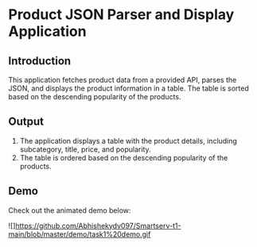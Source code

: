 # Product JSON Parser and Display Application

## Introduction

This application fetches product data from a provided API, parses the JSON, and displays the product information in a table. The table is sorted based on the descending popularity of the products.

## Output

1. The application displays a table with the product details, including subcategory, title, price, and popularity.
2. The table is ordered based on the descending popularity of the products.

## Demo

Check out the animated demo below:

![]https://github.com/Abhishekydv097/Smartserv-t1-main/blob/master/demo/task1%20demo.gif